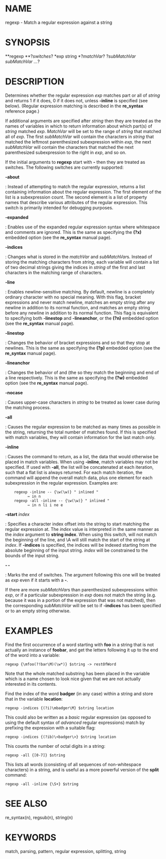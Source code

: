 # NAME

regexp - Match a regular expression against a string

# SYNOPSIS

**regexp **?*switches*? *exp string *?*matchVar*? ?*subMatchVar
subMatchVar \...*?

# DESCRIPTION

Determines whether the regular expression *exp* matches part or all of
*string* and returns 1 if it does, 0 if it does not, unless **-inline**
is specified (see below). (Regular expression matching is described in
the **re_syntax** reference page.)

If additional arguments are specified after *string* then they are
treated as the names of variables in which to return information about
which part(s) of *string* matched *exp*. *MatchVar* will be set to the
range of *string* that matched all of *exp*. The first *subMatchVar*
will contain the characters in *string* that matched the leftmost
parenthesized subexpression within *exp*, the next *subMatchVar* will
contain the characters that matched the next parenthesized subexpression
to the right in *exp*, and so on.

If the initial arguments to **regexp** start with **-** then they are
treated as switches. The following switches are currently supported:

**-about**

:   Instead of attempting to match the regular expression, returns a
    list containing information about the regular expression. The first
    element of the list is a subexpression count. The second element is
    a list of property names that describe various attributes of the
    regular expression. This switch is primarily intended for debugging
    purposes.

**-expanded**

:   Enables use of the expanded regular expression syntax where
    whitespace and comments are ignored. This is the same as specifying
    the **(?x)** embedded option (see the **re_syntax** manual page).

**-indices**

:   Changes what is stored in the *matchVar* and *subMatchVar*s. Instead
    of storing the matching characters from *string*, each variable will
    contain a list of two decimal strings giving the indices in *string*
    of the first and last characters in the matching range of
    characters.

**-line**

:   Enables newline-sensitive matching. By default, newline is a
    completely ordinary character with no special meaning. With this
    flag, bracket expressions and never match newline, matches an empty
    string after any newline in addition to its normal function, and
    matches an empty string before any newline in addition to its normal
    function. This flag is equivalent to specifying both **-linestop**
    and **-lineanchor**, or the **(?n)** embedded option (see the
    **re_syntax** manual page).

**-linestop**

:   Changes the behavior of bracket expressions and so that they stop at
    newlines. This is the same as specifying the **(?p)** embedded
    option (see the **re_syntax** manual page).

**-lineanchor**

:   Changes the behavior of and (the so they match the beginning and end
    of a line respectively. This is the same as specifying the **(?w)**
    embedded option (see the **re_syntax** manual page).

**-nocase**

:   Causes upper-case characters in *string* to be treated as lower case
    during the matching process.

**-all**

:   Causes the regular expression to be matched as many times as
    possible in the string, returning the total number of matches found.
    If this is specified with match variables, they will contain
    information for the last match only.

**-inline**

:   Causes the command to return, as a list, the data that would
    otherwise be placed in match variables. When using **-inline**,
    match variables may not be specified. If used with **-all**, the
    list will be concatenated at each iteration, such that a flat list
    is always returned. For each match iteration, the command will
    append the overall match data, plus one element for each
    subexpression in the regular expression. Examples are:

        regexp -inline -- {\w(\w)} " inlined "
              → in n
        regexp -all -inline -- {\w(\w)} " inlined "
              → in n li i ne e

**-start** *index*

:   Specifies a character index offset into the string to start matching
    the regular expression at. The *index* value is interpreted in the
    same manner as the *index* argument to **string index**. When using
    this switch, will not match the beginning of the line, and \\A will
    still match the start of the string at *index*. If **-indices** is
    specified, the indices will be indexed starting from the absolute
    beginning of the input string. *index* will be constrained to the
    bounds of the input string.

**- -**

:   Marks the end of switches. The argument following this one will be
    treated as *exp* even if it starts with a **-**.

If there are more *subMatchVar*s than parenthesized subexpressions
within *exp*, or if a particular subexpression in *exp* does not match
the string (e.g. because it was in a portion of the expression that was
not matched), then the corresponding *subMatchVar* will be set to if
**-indices** has been specified or to an empty string otherwise.

# EXAMPLES

Find the first occurrence of a word starting with **foo** in a string
that is not actually an instance of **foobar**, and get the letters
following it up to the end of the word into a variable:

    regexp {\mfoo(?!bar\M)(\w*)} $string -> restOfWord

Note that the whole matched substring has been placed in the variable
which is a name chosen to look nice given that we are not actually
interested in its contents.

Find the index of the word **badger** (in any case) within a string and
store that in the variable **location**:

    regexp -indices {(?i)\mbadger\M} $string location

This could also be written as a *basic* regular expression (as opposed
to using the default syntax of *advanced* regular expressions) match by
prefixing the expression with a suitable flag:

    regexp -indices {(?ib)\<badger\>} $string location

This counts the number of octal digits in a string:

    regexp -all {[0-7]} $string

This lists all words (consisting of all sequences of non-whitespace
characters) in a string, and is useful as a more powerful version of the
**split** command:

    regexp -all -inline {\S+} $string

# SEE ALSO

re_syntax(n), regsub(n), string(n)

# KEYWORDS

match, parsing, pattern, regular expression, splitting, string

<!---
Copyright (c) 1998 Sun Microsystems, Inc
-->

